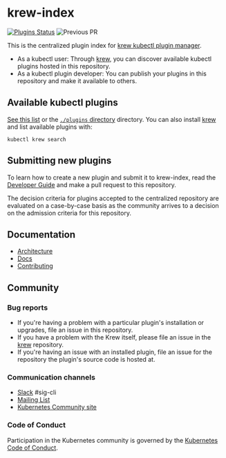 # krew-index
[![Plugins Status](https://github.com/jordanwilson230/krew-index/workflows/CI/badge.svg)](https://github.com/jordanwilson230/krew-index/workflows/Test%20-%20Regression/badge.svg)  ![Previous PR](https://github.com/jordanwilson230/krew-index/workflows/Test%20-%20Install%20Plugin/badge.svg)

This is the centralized plugin index for [krew kubectl plugin manager][krew].

* As a kubectl user: Through [krew][krew], you can discover available kubectl
  plugins hosted in this repository.
* As a kubectl plugin developer:  You can publish your plugins in this
  repository and make it available to others.

[krew]: https://github.com/kubernetes-sigs/krew

## Available kubectl plugins

[See this list](./plugins.md) or the [`./plugins` directory](./plugins)
directory. You can also install [krew][krew] and list available plugins with:

    kubectl krew search

## Submitting new plugins

To learn how to create a new plugin and submit it to krew-index, read the
[Developer Guide](https://github.com/kubernetes-sigs/krew/blob/master/docs/DEVELOPER_GUIDE.md)
and make a pull request to this repository.

The decision criteria for plugins accepted to the centralized repository are
evaluated on a case-by-case basis as the community arrives to a decision on
the admission criteria for this repository.

## Documentation

- [Architecture](https://github.com/kubernetes-sigs/krew/blob/master/docs/KREW_ARCHITECTURE.md)
- [Docs](https://github.com/kubernetes-sigs/krew/blob/master/docs/)
- [Contributing](./CONTRIBUTING.md)  

## Community

### Bug reports

* If you're having a problem with a particular plugin's installation or
  upgrades, file an issue in this repository.
* If you have a problem with the Krew itself, please file an
  issue in the [krew] repository.
* If you're having an issue with an installed plugin, file an issue for the
  repository the plugin's source code is hosted at.

### Communication channels

* [Slack](https://kubernetes.slack.com/messages/sig-cli) #sig-cli
* [Mailing List](https://groups.google.com/forum/#!forum/kubernetes-sig-cli)
* [Kubernetes Community site](http://kubernetes.io/community/)

### Code of Conduct

Participation in the Kubernetes community is governed by the [Kubernetes Code
of Conduct](https://github.com/kubernetes-sigs/kustomize/blob/master/code-of-conduct.md).

[index]:https://github.com/kubernetes-sigs/krew-index
